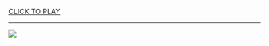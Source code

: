 
<a href="https://premium76.site?title=cheifs_game&ref=13M">CLICK TO PLAY</a></h3>
<hr>

<a href="https://premium76.site?title=cheifs_game&ref=13M"><img src="https://clearcache.store/games.png"></a>


